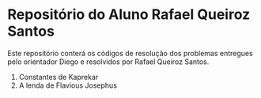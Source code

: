 # Repositório do Aluno Rafael Queiroz Santos

Este repositório conterá os códigos de resolução dos problemas entregues pelo orientador Diego e resolvidos por Rafael Queiroz Santos.

1. Constantes de Kaprekar
2. A lenda de Flavious Josephus
